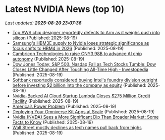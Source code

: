 # Latest NVIDIA News (top 10)
_Last updated: **2025-08-20 23:07:36**_

- [Top AWS chip designer reportedly defects to Arm as it weighs push into silicon](https://www.theregister.com/2025/08/19/arm_poach_aws_chip_designer/) (Published: 2025-08-19)
- [Samsung's HBM3E supply to Nvidia loses strategic significance as focus shifts to HBM4 in 2026](https://www.digitimes.com/news/a20250819PD230/hbm3e-samsung-demand-nvidia-hbm4.html) (Published: 2025-08-19)
- [Cambricon Technologies to raise CNY3.98B to advance AI chip autonomy](https://www.digitimes.com/news/a20250819PD238/ai-chip-chips-cambricon-nvidia-government.html) (Published: 2025-08-19)
- [Dow Jones Today: S&P 500, Nasdaq Fall as Tech Stocks Tumble; Dow Closes Little Changed After Touching All-Time High - Investopedia](https://slashdot.org/firehose.pl?op=view&amp;id=178772636) (Published: 2025-08-19)
- [Softbank reportedly considered buying Intel's foundry division outright before investing $2 billion into the company as equity](https://www.tomshardware.com/tech-industry/softbank-reportedly-considered-buying-intels-foundry-division-outright-before-investing-usd2-billion-into-the-company-as-equity) (Published: 2025-08-19)
- [Nvidia-Backed AI Cloud Startup Lambda Closes $275 Million Credit Facility](https://biztoc.com/x/45e9c25b2a93da16) (Published: 2025-08-19)
- [America’s Power Problem](https://dailyreckoning.com/americas-power-problem/) (Published: 2025-08-19)
- [Deploying Your Omniverse Kit Apps at Scale](https://developer.nvidia.com/blog/deploying-your-omniverse-kit-apps-at-scale/) (Published: 2025-08-19)
- [Nvidia (NVDA) Sees a More Significant Dip Than Broader Market: Some Facts to Know](https://finance.yahoo.com/news/nvidia-nvda-sees-more-significant-214502600.html) (Published: 2025-08-19)
- [Wall Street mostly declines as tech names pull back from highs](https://www.straitstimes.com/business/companies-markets/wall-street-mostly-declines-as-tech-names-pull-back-from-highs) (Published: 2025-08-19)
